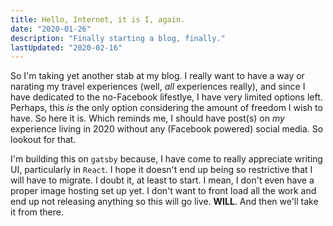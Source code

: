 ```yaml
---
title: Hello, Internet, it is I, again.
date: "2020-01-26"
description: "Finally starting a blog, finally."
lastUpdated: "2020-02-16"
---
```


So I'm taking yet another stab at my blog. I really want to have a way or narating my travel experiences (well, *all* experiences really), and since I have dedicated to the no-Facebook lifestlye, I have very limited options left. Perhaps, this _is_ the only option considering the amount of freedom I wish to have. So here it is.
Which reminds me, I should have post(s) on _my_ experience living in 2020 without any (Facebook powered) social media. So lookout for that.

I'm building this on `gatsby` because, I have come to really appreciate writing UI,  particularly in `React`. I hope it doesn't end up being so restrictive that I will have to migrate. I doubt it, at least to start. I mean, I don't even have a proper image hosting set up yet. I don't want to front load all the work and end up not releasing anything so this will go live. **WILL**.
And then we'll take it from there.
